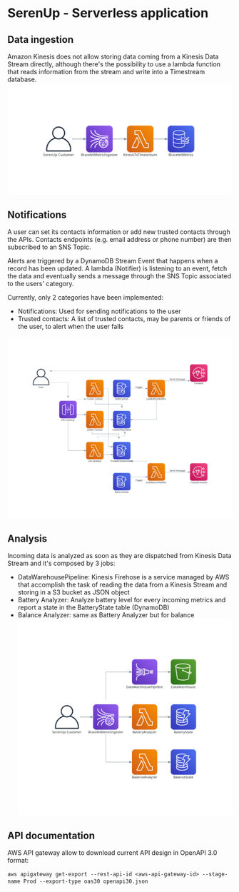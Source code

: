# SerenUp - Serverless application

## Data ingestion
Amazon Kinesis does not allow storing data coming from a Kinesis Data Stream directly,
although there's the possibility to use a lambda function that reads information from the stream and write into a Timestream database.
![Ingester](./docs/ingester.png)

## Notifications
A user can set its contacts information or add new trusted contacts through the APIs.
Contacts endpoints (e.g. email address or phone number) are then subscribed to an SNS Topic.

Alerts are triggered by a DynamoDB Stream Event that happens when a record has been updated.
A lambda (Notifier) is listening to an event, fetch the data and eventually sends a message through the SNS Topic
associated to the users' category.

Currently, only 2 categories have been implemented:
- Notifications: Used for sending notifications to the user
- Trusted contacts: A list of trusted contacts, may be parents or friends of the user, to alert when the user falls

![Notification](./docs/notifications.png)

## Analysis
Incoming data is analyzed as soon as they are dispatched from Kinesis Data Stream and it's composed by 3 jobs:
- DataWarehousePipeline: Kinesis Firehose is a service managed by AWS that accomplish the task of reading the data from a Kinesis Stream and storing in a S3 bucket as JSON object
- Battery Analyzer: Analyze battery level for every incoming metrics and report a state in the BatteryState table (DynamoDB) 
- Balance Analyzer: same as Battery Analyzer but for balance
![Analysis](./docs/analysis.png)

## API documentation
AWS API gateway allow to download current API design in OpenAPI 3.0 format:
```
aws apigateway get-export --rest-api-id <aws-api-gateway-id> --stage-name Prod --export-type oas30 openapi30.json
```
